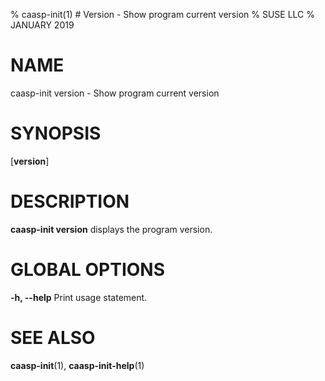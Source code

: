 % caasp-init(1) # Version - Show program current version
% SUSE LLC
% JANUARY 2019
# NAME
caasp-init version - Show program current version

# SYNOPSIS
[**version**]

# DESCRIPTION
**caasp-init version** displays the program version.

# GLOBAL OPTIONS

**-h, --help**
  Print usage statement.

# SEE ALSO
**caasp-init**(1),
**caasp-init-help**(1)
